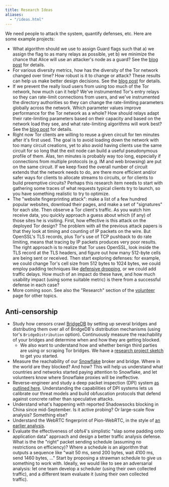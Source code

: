 ```yaml
---
title: Research Ideas
aliases:
  - "/ideas.html"
---
```


<!-- TODO: Link to impactful research -->

We need people to attack the system, quantify defenses, etc. Here are some
example projects:

*   What algorithm should we use to assign Guard flags such that a) we assign
    the flag to as many relays as possible, yet b) we minimize the chance that
    Alice will use an attacker's node as a guard? See the [blog
    post](https://blog.torproject.org/research-problem-better-guard-rotation-parameters)
    for details.
*   For various diversity metrics, how has the diversity of the Tor network
    changed over time? How robust is it to change or attack? These results can
    help us make better design decisions. See the [blog
    post](https://blog.torproject.org/research-problem-measuring-safety-tor-network)
    for details.
*   If we prevent the really loud users from using too much of the Tor network,
    how much can it help? We've instrumented Tor's entry relays so they can
    rate-limit connections from users, and we've instrumented the directory
    authorities so they can change the rate-limiting parameters globally across
    the network. Which parameter values improve performance for the Tor network
    as a whole? How should relays adapt their rate-limiting parameters based on
    their capacity and based on the network load they see, and what
    rate-limiting algorithms will work best? See the [blog
    post](https://blog.torproject.org/research-problem-adaptive-throttling-tor-clients-entry-guards)
    for details.
*   Right now Tor clients are willing to reuse a given circuit for ten minutes
    after it's first used. The goal is to avoid loading down the network with
    too many circuit creations, yet to also avoid having clients use the same
    circuit for so long that the exit node can build a useful pseudonymous
    profile of them. Alas, ten minutes is probably way too long, especially if
    connections from multiple protocols (e.g. IM and web browsing) are put on
    the same circuit. If we keep fixed the overall number of circuit extends
    that the network needs to do, are there more efficient and/or safer ways
    for clients to allocate streams to circuits, or for clients to build
    preemptive circuits? Perhaps this research item needs to start with
    gathering some traces of what requests typical clients try to launch, so
    you have something realistic to try to optimize.
*   The "website fingerprinting attack": make a list of a few hundred popular
    websites, download their pages, and make a set of "signatures" for each
    site. Then observe a Tor client's traffic. As you watch him receive data,
    you quickly approach a guess about which (if any) of those sites he is
    visiting. First, how effective is this attack on the deployed Tor design?
    The problem with all the previous attack papers is that they look at timing
    and counting of IP packets on the wire. But OpenSSL's TLS records, plus
    Tor's use of TCP pushback to do rate limiting, means that tracing by IP
    packets produces very poor results. The right approach is to realize that
    Tor uses OpenSSL, look inside the TLS record at the TLS headers, and figure
    out how many 512-byte cells are being sent or received. Then start
    exploring defenses: for example, we could change Tor's cell size from 512
    bytes to 1024 bytes, we could employ padding techniques like [defensive
    dropping](http://freehaven.net/anonbib/#timing-fc2004), or we could add
    traffic delays. How much of an impact do these have, and how much usability
    impact (using some suitable metric) is there from a successful defense in
    each case?
*   More coming soon. See also the "Research" section of the
    [volunteer](https://www.torproject.org/getinvolved/volunteer.html.en#Research)
    page for other topics.

Anti-censorship
---------------

* Study how censors crawl [BridgeDB](https://bridges.torproject.org) by setting
  up several bridges and distributing them over all of BridgeDB's distribution
  mechanisms (using tor's `BridgeDistribution` option).  Continuously measure
  the reachability of your bridges and determine when and how they are getting
  blocked.
  - We also want to understand how and whether benign third parties are using or
    scraping Tor bridges. We have a [research project
    sketch](https://bugs.torproject.org/30636#comment:33) to get you started.
* Measure the reachability of our [Snowflake](https://snowflake.torproject.org)
  broker and bridge.  Where in the world are they blocked?  And how?  This will
  help us understand what countries and networks started paying attention to
  Snowflake, and let volunteers know where Snowflake proxies will be
  ineffective.
* Reverse-engineer and study a deep packet inspection (DPI) system
  [as outlined here](https://github.com/net4people/bbs/issues/15).
  Understanding the capabilities of DPI systems lets us calibrate our threat
  models and build obfuscation protocols that defend against concrete rather
  than speculative attacks.
* Understand what's happening with reported Shadowsocks blocking in China since
  mid-September. Is it active probing?  Or large-scale flow analysis?  Something
  else?
* Understand the WebRTC fingerprint of Pion-WebRTC, in the style of [an earlier
  analysis](https://trac.torproject.org/projects/tor/wiki/doc/Snowflake/Fingerprinting).
* Evaluate the effectiveness of obfs4's simplistic "slap some padding onto
  application data" approach and design a better traffic analysis defense. What
  is the the "right" packet sending schedule (assuming no restrictions on
  efficiency)?  Where a schedule is an algorithm that outputs a sequence like
  "wait 50 ms, send 200 bytes, wait 4100 ms, send 1460 bytes, ..." Start by
  proposing a strawman schedule to give us something to work with.  Ideally, we
  would like to see an adversarial analysis: let one team develop a scheduler
  (using their own collected traffic), and a different team evaluate it (using
  their own collected traffic).
